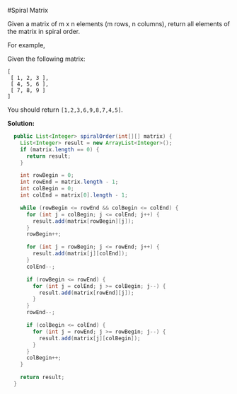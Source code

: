 #Spiral Matrix

Given a matrix of m x n elements (m rows, n columns), return all elements of the matrix in spiral order.

For example,

Given the following matrix:

```
[
 [ 1, 2, 3 ],
 [ 4, 5, 6 ],
 [ 7, 8, 9 ]
]
```

You should return ```[1,2,3,6,9,8,7,4,5]```.

**Solution:**

```Java
  public List<Integer> spiralOrder(int[][] matrix) {
    List<Integer> result = new ArrayList<Integer>();
    if (matrix.length == 0) {
      return result;
    }

    int rowBegin = 0;
    int rowEnd = matrix.length - 1;
    int colBegin = 0;
    int colEnd = matrix[0].length - 1;

    while (rowBegin <= rowEnd && colBegin <= colEnd) {
      for (int j = colBegin; j <= colEnd; j++) {
        result.add(matrix[rowBegin][j]);
      }
      rowBegin++;

      for (int j = rowBegin; j <= rowEnd; j++) {
        result.add(matrix[j][colEnd]);
      }
      colEnd--;

      if (rowBegin <= rowEnd) {
        for (int j = colEnd; j >= colBegin; j--) {
          result.add(matrix[rowEnd][j]);
        }
      }
      rowEnd--;

      if (colBegin <= colEnd) {
        for (int j = rowEnd; j >= rowBegin; j--) {
          result.add(matrix[j][colBegin]);
        }
      }
      colBegin++;
    }

    return result;
  }
```
